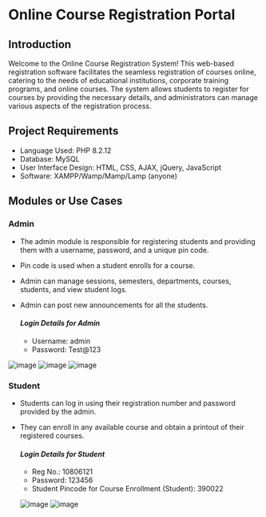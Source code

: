 # Online Course Registration Portal

## Introduction

Welcome to the Online Course Registration System! This web-based registration software facilitates the seamless registration of courses online, catering to the needs of educational institutions, corporate training programs, and online courses. The system allows students to register for courses by providing the necessary details, and administrators can manage various aspects of the registration process.

## Project Requirements

- Language Used: PHP 8.2.12
- Database: MySQL
- User Interface Design: HTML, CSS, AJAX, jQuery, JavaScript
- Software: XAMPP/Wamp/Mamp/Lamp (anyone)

## Modules or Use Cases

### Admin
- The admin module is responsible for registering students and providing them with a username, password, and a unique pin code.
- Pin code is used when a student enrolls for a course.
- Admin can manage sessions, semesters, departments, courses, students, and view student logs.
- Admin can post new announcements for all the students.

  #### _Login Details for Admin_
  - Username: admin
  - Password: Test@123

![image](https://github.com/bhavya51/Course_Registration_Portal/assets/93445041/3ef87444-e8f1-4887-9b1f-b54c452bf332)
![image](https://github.com/bhavya51/Course_Registration_Portal/assets/93445041/07905ff8-71b6-4201-82a3-fe9a7982c17d)
![image](https://github.com/bhavya51/Course_Registration_Portal/assets/93445041/ecf2154c-cfab-4eb4-98c3-c6597f2b36dd)


### Student
- Students can log in using their registration number and password provided by the admin.
- They can enroll in any available course and obtain a printout of their registered courses.

  #### _Login Details for Student_
  - Reg No.: 10806121
  - Password: 123456
  - Student Pincode for Course Enrollment (Student): 390022

  ![image](https://github.com/bhavya51/Course_Registration_Portal/assets/93445041/8e1482ed-862f-42c3-8cb0-e0315d1c89e1)
  ![image](https://github.com/bhavya51/Course_Registration_Portal/assets/93445041/e81d1a4a-ed38-4f7d-b2e2-1c60df5cbd89)
  

